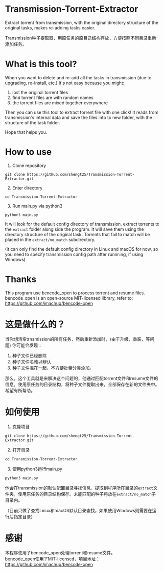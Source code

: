 # Transmission-Torrent-Extractor
Extract torrent from transmission, with the original directory structure of the original tasks, makes re-adding tasks easier.  

Transmission种子提取器，用原任务的原目录结构存放，方便按照不同目录重新添加任务。

# What is this tool?

When you want to delete and re-add all the tasks in transmission (due to upgrading, re-install, etc.)
It's not easy because you might:  
1. lost the original torrent files  
2. find torrent files are with random names  
3. the torrent files are mixed together everywhere  

Then you can use this tool to extract torrent file with one click! It reads from transmission's internal data and save the files into to new folder, with the structure of the task folder. 

Hope that helps you.



# How to use

1. Clone repository 
```
git clone https://github.com/shengt25/Transmission-Torrent-Extractor.git
```
2. Enter directory
```
cd Transmission-Torrent-Extractor
```
3. Run main.py via python3
```
python3 main.py
```

It will look for the default config directory of transmission, extract torrents to the `extract` folder along side the program. It will save them using the directory structure of the original task. Torrents that fail to match will be placed in the `extract/no_match` subdirectory.

(It can only find the default config directory in Linux and macOS for now, so you need to specify transmission config path after runnning, if using Windows)

# Thanks
This program use bencode_open to process torrent and resume files.  
bencode_open is an open-source MIT-licensed library, refer to: https://github.com/imachug/bencode-open


# 这是做什么的？

当你想清空trnsmission的所有任务，然后重新添加时，(由于升级，重装，等问题)
你可能会发现：
1. 种子文件已经删除
2. 种子文件名难以辨认
3. 种子文件混在一起，不方便批量分类添加。

那么，这个工具就是来解决这个问题的，他通过匹配torrent文件和resume文件的信息，使用原任务的目录结构，将种子文件提取出来，全部保存在新的文件夹中。希望有所帮助。



# 如何使用
1. 克隆项目
```
git clone https://github.com/shengt25/Transmission-Torrent-Extractor.git
```
2. 打开目录
```
cd Transmission-Torrent-Extractor
```
3. 使用python3运行main.py
```
python3 main.py
```
   

他会在transmission的默认配置目录寻找信息，提取到程序所在目录的`extract`文件夹，使用原任务的目录结构保存。未能匹配的种子将放在`extract/no_match`子目录内。

（目前只做了查找Linux和macOS默认目录查找，如果使用Windows则需要在运行后指定目录）

# 感谢
本程序使用了bencode_open处理torrent和resume文件。  
bencode_open使用了MIT-licensed，项目地址：https://github.com/imachug/bencode-open
